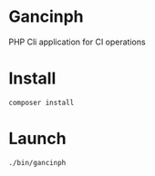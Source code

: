 # Gancinph

PHP Cli application for CI operations

# Install

    composer install

# Launch

    ./bin/gancinph

